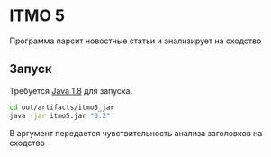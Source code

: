 # ITMO 5

Программа парсит новостные статьи и анализирует на сходство

## Запуск

Требуется [Java 1.8](https://www.java.com/ru/download/) для запуска.

```bash
cd out/artifacts/itmo5_jar
java -jar itmo5.jar "0.2"
```
В аргумент передается чувствительность анализа заголовков на сходство

